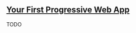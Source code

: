 ## [Your First Progressive Web App](https://codelabs.developers.google.com/codelabs/your-first-pwapp/#0)

TODO
